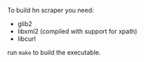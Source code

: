 To build hn scraper you need:

* glib2 
* libxml2 (compiled with support for xpath)
* libcurl 

run `make` to build the executable.

